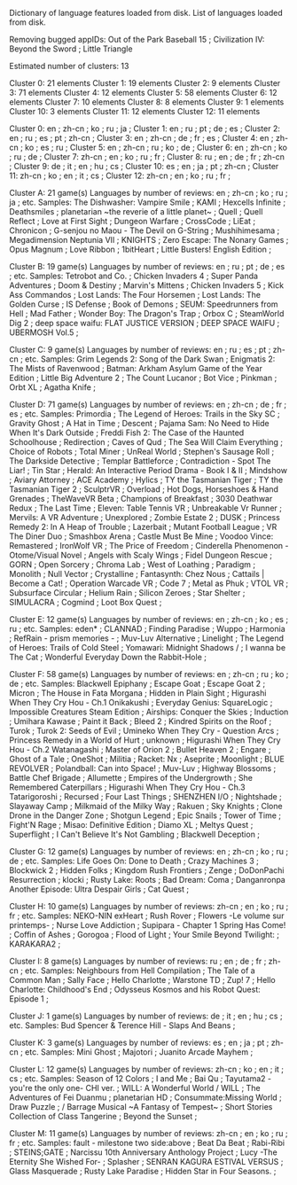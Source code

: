 Dictionary of language features loaded from disk.
List of languages loaded from disk.

Removing bugged appIDs:	Out of the Park Baseball 15 ; Civilization IV: Beyond the Sword ; Little Triangle

Estimated number of clusters: 13

Cluster 0: 21 elements
Cluster 1: 19 elements
Cluster 2: 9 elements
Cluster 3: 71 elements
Cluster 4: 12 elements
Cluster 5: 58 elements
Cluster 6: 12 elements
Cluster 7: 10 elements
Cluster 8: 8 elements
Cluster 9: 1 elements
Cluster 10: 3 elements
Cluster 11: 12 elements
Cluster 12: 11 elements

Cluster 0: en ; zh-cn ; ko ; ru ; ja ;
Cluster 1: en ; ru ; pt ; de ; es ;
Cluster 2: en ; ru ; es ; pt ; zh-cn ;
Cluster 3: en ; zh-cn ; de ; fr ; es ;
Cluster 4: en ; zh-cn ; ko ; es ; ru ;
Cluster 5: en ; zh-cn ; ru ; ko ; de ;
Cluster 6: en ; zh-cn ; ko ; ru ; de ;
Cluster 7: zh-cn ; en ; ko ; ru ; fr ;
Cluster 8: ru ; en ; de ; fr ; zh-cn ;
Cluster 9: de ; it ; en ; hu ; cs ;
Cluster 10: es ; en ; ja ; pt ; zh-cn ;
Cluster 11: zh-cn ; ko ; en ; it ; cs ;
Cluster 12: zh-cn ; en ; ko ; ru ; fr ;


Cluster A:	 21 game(s)
Languages by number of reviews:	 en ; zh-cn ; ko ; ru ; ja ; etc.
Samples:
	 The Dishwasher: Vampire Smile ;	 KAMI ;	 Hexcells Infinite ;	 Deathsmiles ;	 planetarian ~the reverie of a little planet~ ;
	 Quell ;	 Quell Reflect ;	 Love at First Sight ;	 Dungeon Warfare ;	 CrossCode ;
	 LiEat ;	 Chronicon ;	 G-senjou no Maou - The Devil on G-String ;	 Mushihimesama ;	 Megadimension Neptunia VII ;
	 KNIGHTS ;	 Zero Escape: The Nonary Games ;	 Opus Magnum ;	 Love Ribbon ;	 1bitHeart ;
	 Little Busters! English Edition ;	

Cluster B:	 19 game(s)
Languages by number of reviews:	 en ; ru ; pt ; de ; es ; etc.
Samples:
	 Tetrobot and Co. ;	 Chicken Invaders 4 ;	 Super Panda Adventures ;	 Doom & Destiny ;	 Marvin's Mittens ;
	 Chicken Invaders 5 ;	 Kick Ass Commandos ;	 Lost Lands: The Four Horsemen ;	 Lost Lands: The Golden Curse ;	 IS Defense ;
	 Book of Demons ;	 SEUM: Speedrunners from Hell ;	 Mad Father ;	 Wonder Boy: The Dragon's Trap ;	 Orbox C ;
	 SteamWorld Dig 2 ;	 deep space waifu: FLAT JUSTICE VERSION ;	 DEEP SPACE WAIFU ;	 UBERMOSH Vol.5 ;	

Cluster C:	 9 game(s)
Languages by number of reviews:	 en ; ru ; es ; pt ; zh-cn ; etc.
Samples:
	 Grim Legends 2: Song of the Dark Swan ;	 Enigmatis 2: The Mists of Ravenwood ;	 Batman: Arkham Asylum Game of the Year Edition ;	 Little Big Adventure 2 ;	 The Count Lucanor ;
	 Bot Vice ;	 Pinkman ;	 Orbt XL ;	 Agatha Knife ;	

Cluster D:	 71 game(s)
Languages by number of reviews:	 en ; zh-cn ; de ; fr ; es ; etc.
Samples:
	 Primordia ;	 The Legend of Heroes: Trails in the Sky SC ;	 Gravity Ghost ;	 A Hat in Time ;	 Descent ;
	 Pajama Sam: No Need to Hide When It's Dark Outside ;	 Freddi Fish 2: The Case of the Haunted Schoolhouse ;	 Redirection ;	 Caves of Qud ;	 The Sea Will Claim Everything ;
	 Choice of Robots ;	 Total Miner ;	 UnReal World ;	 Stephen's Sausage Roll ;	 The Darkside Detective ;
	 Templar Battleforce ;	 Contradiction - Spot The Liar! ;	 Tin Star ;	 Herald: An Interactive Period Drama - Book I & II ;	 Mindshow ;
	 Aviary Attorney ;	 ACE Academy ;	 Hylics ;	 TY the Tasmanian Tiger ;	 TY the Tasmanian Tiger 2 ;
	 SculptrVR ;	 Overload ;	 Hot Dogs, Horseshoes & Hand Grenades ;	 TheWaveVR Beta ;	 Champions of Breakfast ;
	 3030 Deathwar Redux ;	 The Last Time ;	 Eleven: Table Tennis VR ;	 Unbreakable Vr Runner ;	 Mervils: A VR Adventure ;
	 Unexplored ;	 Zombie Estate 2 ;	 DUSK ;	 Princess Remedy 2: In A Heap of Trouble ;	 Lazerbait ;
	 Mutant Football League ;	 VR The Diner Duo ;	 Smashbox Arena ;	 Castle Must Be Mine ;	 Voodoo Vince: Remastered ;
	 IronWolf VR ;	 The Price of Freedom ;	 Cinderella Phenomenon - Otome/Visual Novel ;	 Angels with Scaly Wings ;	 Fidel Dungeon Rescue ;
	 GORN ;	 Open Sorcery ;	 Chroma Lab ;	 West of Loathing ;	 Paradigm ;
	 Monolith ;	 Null Vector ;	 Crystalline ;	 Fantasynth: Chez Nous ;	 Cattails | Become a Cat! ;
	 Operation Warcade VR ;	 Code 7 ;	 Metal as Phuk ;	 VTOL VR ;	 Subsurface Circular ;
	 Helium Rain ;	 Silicon Zeroes ;	 Star Shelter ;	 SIMULACRA ;	 Cogmind ;
	 Loot Box Quest ;	

Cluster E:	 12 game(s)
Languages by number of reviews:	 en ; zh-cn ; ko ; es ; ru ; etc.
Samples:
	 eden* ;	 CLANNAD ;	 Finding Paradise ;	 Wuppo ;	 Harmonia ;
	 RefRain - prism memories - ;	 Muv-Luv Alternative ;	 Linelight ;	 The Legend of Heroes: Trails of Cold Steel ;	 Yomawari: Midnight Shadows /  ;
	 I wanna be The Cat ;	 Wonderful Everyday Down the Rabbit-Hole ;	

Cluster F:	 58 game(s)
Languages by number of reviews:	 en ; zh-cn ; ru ; ko ; de ; etc.
Samples:
	 Blackwell Epiphany ;	 Escape Goat ;	 Escape Goat 2 ;	 Micron ;	 The House in Fata Morgana ;
	 Hidden in Plain Sight ;	 Higurashi When They Cry Hou - Ch.1 Onikakushi ;	 Everyday Genius: SquareLogic ;	 Impossible Creatures Steam Edition ;	 Airships: Conquer the Skies ;
	 Induction ;	 Umihara Kawase ;	 Paint it Back ;	 Bleed 2 ;	 Kindred Spirits on the Roof ;
	 Turok ;	 Turok 2: Seeds of Evil ;	 Umineko When They Cry - Question Arcs ;	 Princess Remedy in a World of Hurt ;	 unknown ;
	 Higurashi When They Cry Hou - Ch.2 Watanagashi ;	 Master of Orion 2 ;	 Bullet Heaven 2 ;	 Engare ;	 Ghost of a Tale ;
	 OneShot ;	 Militia ;	 Racket: Nx ;	 Aseprite ;	 Moonlight ;
	 BLUE REVOLVER ;	 Polandball: Can into Space! ;	 Muv-Luv ;	 Highway Blossoms ;	 Battle Chef Brigade ;
	 Allumette ;	 Empires of the Undergrowth ;	 She Remembered Caterpillars ;	 Higurashi When They Cry Hou - Ch.3 Tatarigoroshi ;	 Recursed ;
	 Four Last Things ;	 SHENZHEN I/O ;	 Nightshade ;	 Slayaway Camp ;	 Milkmaid of the Milky Way ;
	 Rakuen ;	 Sky Knights ;	 Clone Drone in the Danger Zone ;	 Shotgun Legend ;	 Epic Snails ;
	 Tower of Time ;	 Fight'N Rage ;	 Misao: Definitive Edition ;	 Diamo XL ;	 Meltys Quest ;
	 Superflight ;	 I Can't Believe It's Not Gambling ;	 Blackwell Deception ;	

Cluster G:	 12 game(s)
Languages by number of reviews:	 en ; zh-cn ; ko ; ru ; de ; etc.
Samples:
	 Life Goes On: Done to Death ;	 Crazy Machines 3 ;	 Blockwick 2 ;	 Hidden Folks ;	 Kingdom Rush Frontiers ;
	 Zenge ;	 DoDonPachi Resurrection ;	 klocki ;	 Rusty Lake: Roots ;	 Bad Dream: Coma ;
	 Danganronpa Another Episode: Ultra Despair Girls ;	 Cat Quest ;	

Cluster H:	 10 game(s)
Languages by number of reviews:	 zh-cn ; en ; ko ; ru ; fr ; etc.
Samples:
	 NEKO-NIN exHeart ;	 Rush Rover ;	 Flowers -Le volume sur printemps- ;	 Nurse Love Addiction ;	 Supipara - Chapter 1 Spring Has Come! ;
	 Coffin of Ashes ;	 Gorogoa ;	 Flood of Light ;	 Your Smile Beyond Twilight: ;	 KARAKARA2 ;
	

Cluster I:	 8 game(s)
Languages by number of reviews:	 ru ; en ; de ; fr ; zh-cn ; etc.
Samples:
	 Neighbours from Hell Compilation ;	 The Tale of a Common Man ;	 Sally Face ;	 Hello Charlotte ;	 Warstone TD ;
	 Zup! 7 ;	 Hello Charlotte: Childhood's End ;	 Odysseus Kosmos and his Robot Quest: Episode 1 ;	

Cluster J:	 1 game(s)
Languages by number of reviews:	 de ; it ; en ; hu ; cs ; etc.
Samples:
	 Bud Spencer & Terence Hill - Slaps And Beans ;	

Cluster K:	 3 game(s)
Languages by number of reviews:	 es ; en ; ja ; pt ; zh-cn ; etc.
Samples:
	 Mini Ghost ;	 Majotori ;	 Juanito Arcade Mayhem ;	

Cluster L:	 12 game(s)
Languages by number of reviews:	 zh-cn ; ko ; en ; it ; cs ; etc.
Samples:
	 Season of 12 Colors ;	 I and Me ;	 Bai Qu  ;	 Tayutama2 -you're the only one- CHI ver. ;	 WILL: A Wonderful World / WILL ;
	 The Adventures of Fei Duanmu  ;	 planetarian HD ;	 Consummate:Missing World ;	 Draw Puzzle ;	   / Barrage Musical  ~A Fantasy of Tempest~ ;
	 Short Stories Collection of Class Tangerine ;	 Beyond the Sunset  ;	

Cluster M:	 11 game(s)
Languages by number of reviews:	 zh-cn ; en ; ko ; ru ; fr ; etc.
Samples:
	 fault - milestone two side:above ;	 Beat Da Beat ;	 Rabi-Ribi ;	 STEINS;GATE ;	 Narcissu 10th Anniversary Anthology Project ;
	 Lucy -The Eternity She Wished For- ;	 Splasher ;	 SENRAN KAGURA ESTIVAL VERSUS ;	 Glass Masquerade ;	 Rusty Lake Paradise ;
	   Hidden Star in Four Seasons. ;	
